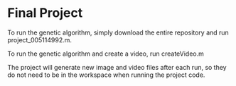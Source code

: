 # Final Project
To run the genetic algorithm, simply download the entire repository and run project_005114992.m.

To run the genetic algorithm and create a video, run createVideo.m

The project will generate new image and video files after each run, so they do not need to be in the workspace when running the project code.
